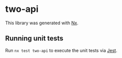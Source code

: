 # two-api

This library was generated with [Nx](https://nx.dev).

## Running unit tests

Run `nx test two-api` to execute the unit tests via [Jest](https://jestjs.io).
